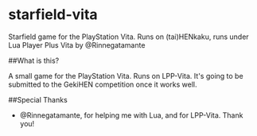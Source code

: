 # starfield-vita
Starfield game for the PlayStation Vita. Runs on (tai)HENkaku, runs under Lua Player Plus Vita by @Rinnegatamante

##What is this?

A small game for the PlayStation Vita. Runs on LPP-Vita.
It's going to be submitted to the GekiHEN competition once it works well.


##Special Thanks

 - @Rinnegatamante, for helping me with Lua, and for LPP-Vita. Thank you!

